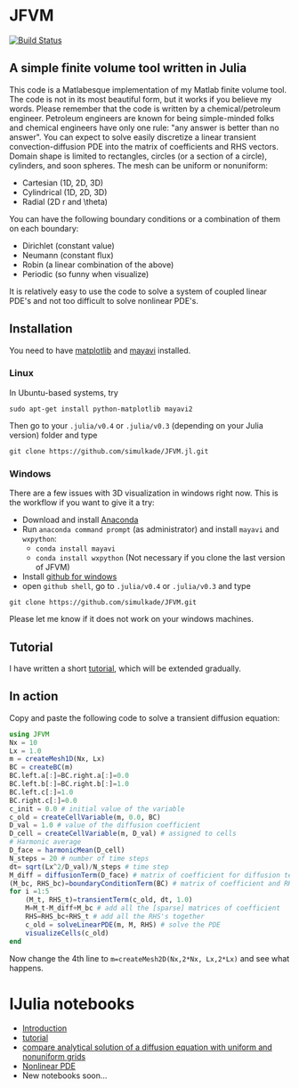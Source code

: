 # JFVM

[![Build Status](https://travis-ci.org/simulkade/JFVM.jl.svg?branch=master)](https://travis-ci.org/simulkade/JFVM.jl)

## A simple finite volume tool written in Julia
This code is a Matlabesque implementation of my Matlab finite volume tool. The code is not in its most beautiful form, but it works if you believe my words. Please remember that the code is written by a chemical/petroleum engineer. Petroleum engineers are known for being simple-minded folks and chemical engineers have only one rule: "any answer is better than no answer". You can expect to solve easily discretize a linear transient convection-diffusion PDE into the matrix of coefficients and RHS vectors. Domain shape is limited to rectangles, circles (or a section of a circle), cylinders, and soon spheres. The mesh can be uniform or nonuniform:
  - Cartesian (1D, 2D, 3D)
  - Cylindrical (1D, 2D, 3D)
  - Radial (2D r and \theta)

You can have the following boundary conditions or a combination of them on each boundary:
  - Dirichlet (constant value)
  - Neumann (constant flux)
  - Robin (a linear combination of the above)
  - Periodic (so funny when visualize)

It is relatively easy to use the code to solve a system of coupled linear PDE's and not too difficult to solve nonlinear PDE's.

## Installation
You need to have [matplotlib](http://matplotlib.org/) and [mayavi](http://code.enthought.com/projects/mayavi/) installed. 
### Linux
In Ubuntu-based systems, try
```
sudo apt-get install python-matplotlib mayavi2
```
Then go to your `.julia/v0.4` or `.julia/v0.3` (depending on your Julia version) folder and type
```
git clone https://github.com/simulkade/JFVM.jl.git
```

### Windows
There are a few issues with 3D visualization in windows right now. This is the workflow if you want to give it a try:
  - Download and install [Anaconda](http://continuum.io/downloads)
  - Run `anaconda command prompt` (as administrator) and install `mayavi` and `wxpython`:
    * `conda install mayavi`
    * `conda install wxpython` (Not necessary if you clone the last version of JFVM)
  - Install [github for windows](https://windows.github.com/)
  - open `github shell`, go to `.julia/v0.4` or `.julia/v0.3` and type 
  ```
  git clone https://github.com/simulkade/JFVM.git
  ```

Please let me know if it does not work on your windows machines.

## Tutorial
I have written a short [tutorial](http://nbviewer.ipython.org/github/simulkade/JFVM.jl/blob/master/examples/jfvm_tutorial.ipynb), which will be extended gradually.

## In action
Copy and paste the following code to solve a transient diffusion equation:
```jl
using JFVM
Nx = 10
Lx = 1.0
m = createMesh1D(Nx, Lx)
BC = createBC(m)
BC.left.a[:]=BC.right.a[:]=0.0
BC.left.b[:]=BC.right.b[:]=1.0
BC.left.c[:]=1.0
BC.right.c[:]=0.0
c_init = 0.0 # initial value of the variable
c_old = createCellVariable(m, 0.0, BC)
D_val = 1.0 # value of the diffusion coefficient
D_cell = createCellVariable(m, D_val) # assigned to cells
# Harmonic average
D_face = harmonicMean(D_cell)
N_steps = 20 # number of time steps
dt= sqrt(Lx^2/D_val)/N_steps # time step
M_diff = diffusionTerm(D_face) # matrix of coefficient for diffusion term
(M_bc, RHS_bc)=boundaryConditionTerm(BC) # matrix of coefficient and RHS for the BC
for i =1:5
    (M_t, RHS_t)=transientTerm(c_old, dt, 1.0)
    M=M_t-M_diff+M_bc # add all the [sparse] matrices of coefficient
    RHS=RHS_bc+RHS_t # add all the RHS's together
    c_old = solveLinearPDE(m, M, RHS) # solve the PDE
    visualizeCells(c_old)
end
```

Now change the 4th line to `m=createMesh2D(Nx,2*Nx, Lx,2*Lx)` and see what happens.

# IJulia notebooks
  - [Introduction](http://nbviewer.ipython.org/github/simulkade/JFVM.jl/blob/master/examples/jfvm-a-finite-volume-tool-for-julia.ipynb)
  - [tutorial](http://nbviewer.ipython.org/github/simulkade/JFVM.jl/blob/master/examples/jfvm_tutorial.ipynb)
  - [compare analytical solution of a diffusion equation with uniform and nonuniform grids](http://nbviewer.ipython.org/github/simulkade/JFVM.jl/blob/master/examples/jfvm_diffusion_analytics.ipynb)
  - [Nonlinear PDE](http://nbviewer.ipython.org/github/simulkade/JFVM.jl/blob/master/examples/solving-nonlinear-pdes-with-fvm.ipynb)
  - New notebooks soon...
